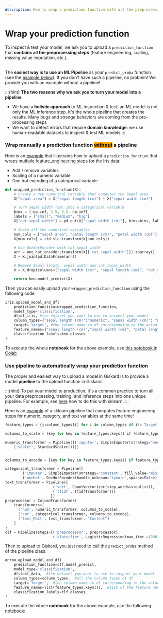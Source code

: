 ```yaml
---
description: How to wrap a prediction function with all the preprocessing steps in Giskard?
---
```


# Wrap your prediction function

To inspect & test your model, we ask you to upload a `prediction_function` that **contains** **all the preprocessing steps** (feature engineering, scaling, missing value imputation, etc.).

\
The **easiest way is to use an ML Pipeline** as your `predict_proba` function (see the [example below](wrap-your-prediction-function.md#wrap-a-prediction-function-without-a-pipeline-1)). If you don't have such a pipeline, no problem! We provide you with an example without a pipeline!

:::{hint}
**The two reasons why we ask you to turn your model into a pipeline**

* We have a **holistic approach** to ML inspection & test: an ML model is not only the ML inference step. It's the whole pipeline that creates the results. Many bugs and strange behaviors are coming from the pre-processing steps
* We want to detect errors that require **domain knowledge**: we use human-readable datasets to inspect & test ML models
:::

### Wrap manually a prediction function <mark style="background-color:orange;">without</mark> a pipeline

Here is an [example](https://colab.research.google.com/drive/1K6L9IOryfphNzK4hPi1BX1Qv7GC2o3uk#scrollTo=JW9crRujO7H\_) that illustrates how to upload a `prediction_function` that wraps multiple feature\_engineering steps for the Iris data:

* Add / remove variables
* Scaling of a numeric variable
* One hot encoding of a categorical variable

```python
def wrapped_prediction_function(X):
    # Create a new numerical variable that computes the Sepal area
    X["sepal area"] = X["sepal length (cm)"] * X["sepal width (cm)"]

    # Turn sepal width (cm) into a categorical variable
    bins = [-np.inf, 2.5, 3.5, np.inf]
    labels = ["small", "medium", "big"]
    X["cat_sepal_width"] = pd.cut(X["sepal width (cm)"], bins=bins, labels=labels)

    # Scale all the numerical variables
    num_cols = ["sepal area", "petal length (cm)", "petal width (cm)"]
    X[num_cols] = std_slc.transform(X[num_cols])

    # Use OneHotEncoder with cat_sepal_width
    arr = one_hot_encoder.transform(X[['cat_sepal_width']]).toarray()
    X = X.join(pd.DataFrame(arr))

    # Remove Sepal length, sepal width and cat_sepal_width
    X = X.drop(columns=["sepal width (cm)", "sepal length (cm)", "cat_sepal_width"])

    return knn.model_predict(X)
```

Then you can easily upload your `wrapped_prediction_function` using the following code

```python
iris.upload_model_and_df(
    prediction_function=wrapped_prediction_function, 
    model_type='classification',
    df=df_iris, #the dataset you want to use to inspect your model
    column_types={"sepal length (cm)":"numeric", "sepal width (cm)": "numeric", "petal length (cm)": "numeric", "petal width (cm)": "numeric", "target":"category"}, #all the column types of df
    target='target', #the column name in df corresponding to the actual target variable (ground truth).
    feature_names=["sepal length (cm)","sepal width (cm)", "petal length (cm)", "petal width (cm)"],
    classification_labels=knn.classes_
)
```

To execute the whole **notebook** for the above example, use [this notebook in Colab](https://colab.research.google.com/drive/1K6L9IOryfphNzK4hPi1BX1Qv7GC2o3uk#scrollTo=JW9crRujO7H_)


### Use pipeline to automatically wrap your prediction function

The proper and easiest way to upload a model in Giskard is to provide a model **pipeline** to the upload function in Giskard.&#x20;

:::{hint}
To put your model to production, it's a common practice to turn all your data preprocessing, training, and inference steps into one unique pipeline. For example, see [here](https://scikit-learn.org/stable/modules/generated/sklearn.pipeline.Pipeline.html) how to do this with sklearn.
:::

Here is an [example](https://github.com/Giskard-AI/giskard/blob/main/giskard-demo-notebook/notebook/Email%20Classification%20Model.ipynb) of a sklearn pipeline that computes feature engineering steps for numeric, category, and text variables at the same time!

```python
feature_types = {i:column_types[i] for i in column_types if i!='Target'}

columns_to_scale = [key for key in feature_types.keys() if feature_types[key]=="numeric"]

numeric_transformer = Pipeline([('imputer', SimpleImputer(strategy='median')),
    ('scaler', StandardScaler())])


columns_to_encode = [key for key in feature_types.keys() if feature_types[key]=="category"]

categorical_transformer = Pipeline([
        ('imputer', SimpleImputer(strategy='constant', fill_value='missing')),
        ('onehot', OneHotEncoder(handle_unknown='ignore',sparse=False)) ])
text_transformer = Pipeline([
                      ('vect', CountVectorizer(stop_words=stoplist)),
                      ('tfidf', TfidfTransformer())
                     ])
preprocessor = ColumnTransformer(
    transformers=[
      ('num', numeric_transformer, columns_to_scale),
      ('cat', categorical_transformer, columns_to_encode),
      ('text_Mail', text_transformer, "Content")
    ]
)
clf = Pipeline(steps=[('preprocessor', preprocessor),
                      ('classifier', LogisticRegression(max_iter =1000))])
```

Then to upload to Giskard, you just need to call the `predict_proba` method of the pipeline class:

```python
enron.upload_model_and_df(
    prediction_function=clf.model_predict,
    model_type='classification',
    df=test_data,  #the dataset you want to use to inspect your model
    column_types=column_types,  #all the column types of df
    target='Target',  #the column name in df corresponding to the actual target variable (ground truth).
    feature_names=list(feature_types.keys()),  #list of the feature names of prediction_function
    classification_labels=clf.classes_
)
```

To execute the whole **notebook** for the above example, use the following [notebook](https://github.com/Giskard-AI/giskard/blob/main/giskard-demo-notebook/notebook/Email%20Classification%20Model.ipynb):